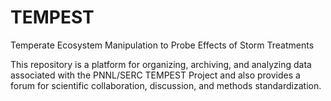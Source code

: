 # TEMPEST
Temperate Ecosystem Manipulation to Probe Effects of Storm Treatments 

This repository is a platform for organizing, archiving, and analyzing data associated with the PNNL/SERC TEMPEST Project and also provides a forum for scientific collaboration, discussion, and methods standardization.
